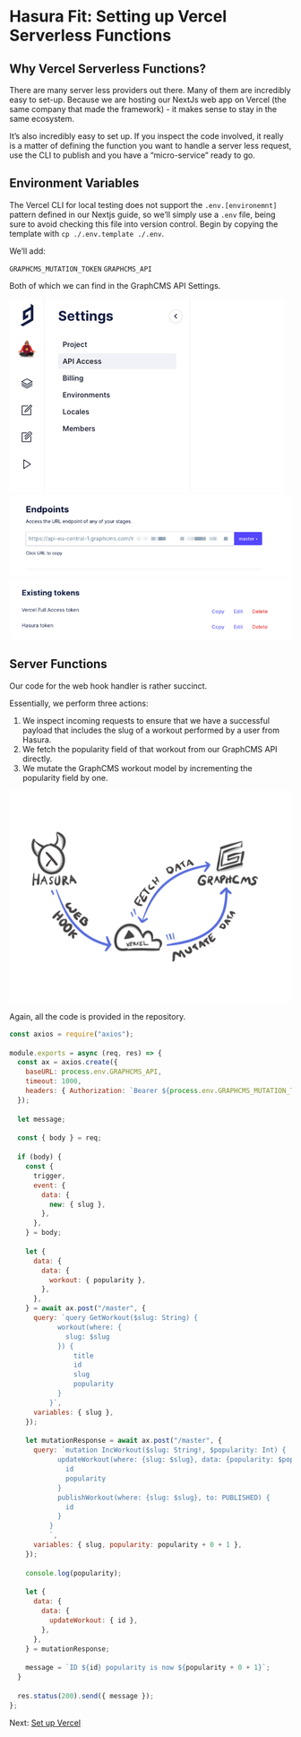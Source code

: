 # Hasura Fit: Setting up Vercel Serverless Functions

## Why Vercel Serverless Functions?

There are many server less providers out there. Many of them are incredibly easy to set-up. Because we are hosting our NextJs web app on Vercel (the same company that made the framework) - it makes sense to stay in the same ecosystem.

It’s also incredibly easy to set up. If you inspect the code involved, it really is a matter of defining the function you want to handle a server less request, use the CLI to publish and you have a “micro-service” ready to go.

## Environment Variables

The Vercel CLI for local testing does not support the `.env.[environemnt]` pattern defined in our Nextjs guide, so we’ll simply use a `.env` file, being sure to avoid checking this file into version control. Begin by copying the template with `cp ./.env.template ./.env`.

We’ll add:

`GRAPHCMS_MUTATION_TOKEN`
`GRAPHCMS_API`

Both of which we can find in the GraphCMS API Settings.

![](images/graphcms-api-access.png?raw=true)
![](images/graphcms-api-endpoint.png?raw=true)
![](images/graphcms-api-token.png?raw=true)

## Server Functions

Our code for the web hook handler is rather succinct.

Essentially, we perform three actions:

1. We inspect incoming requests to ensure that we have a successful payload that includes the slug of a workout performed by a user from Hasura.
2. We fetch the popularity field of that workout from our GraphCMS API directly.
3. We mutate the GraphCMS workout model by incrementing the popularity field by one.

![](images/hasura-fit-webhook.png?raw=true)

Again, all the code is provided in the repository.

```js
const axios = require("axios");

module.exports = async (req, res) => {
  const ax = axios.create({
    baseURL: process.env.GRAPHCMS_API,
    timeout: 1000,
    headers: { Authorization: `Bearer ${process.env.GRAPHCMS_MUTATION_TOKEN}` },
  });

  let message;

  const { body } = req;

  if (body) {
    const {
      trigger,
      event: {
        data: {
          new: { slug },
        },
      },
    } = body;

    let {
      data: {
        data: {
          workout: { popularity },
        },
      },
    } = await ax.post("/master", {
      query: `query GetWorkout($slug: String) {
            workout(where: {
              slug: $slug
            }) {
                title
                id
                slug
                popularity
            }
          }`,
      variables: { slug },
    });

    let mutationResponse = await ax.post("/master", {
      query: `mutation IncWorkout($slug: String!, $popularity: Int) {
            updateWorkout(where: {slug: $slug}, data: {popularity: $popularity}) {
              id
              popularity
            }
            publishWorkout(where: {slug: $slug}, to: PUBLISHED) {
              id
            }
          }
          `,
      variables: { slug, popularity: popularity + 0 + 1 },
    });

    console.log(popularity);

    let {
      data: {
        data: {
          updateWorkout: { id },
        },
      },
    } = mutationResponse;

    message = `ID ${id} popularity is now ${popularity + 0 + 1}`;
  }

  res.status(200).send({ message });
};
```

Next: [Set up Vercel](hasura-fit-setting-up-vercel.md)
